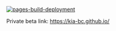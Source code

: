 
[![pages-build-deployment](https://github.com/kia-bc/kia-bc.github.io/actions/workflows/pages/pages-build-deployment/badge.svg)](https://github.com/kia-bc/kia-bc.github.io/actions/workflows/pages/pages-build-deployment)

Private beta link: https://kia-bc.github.io/
